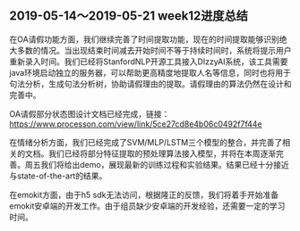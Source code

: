 ## 2019-05-14～2019-05-21 week12进度总结

在OA请假功能方面，我们继续完善了时间提取功能，现在的时间提取能够识别绝大多数的情况。当出现结束时间减去开始时间不等于持续时间时，系统将提示用户重新录入时间。我们已经将StanfordNLP开源工具接入DIzzyAI系统，该工具需要java环境启动独立的服务器，可以帮助更高精度地提取人名等信息，同时也将用于句法分析，生成句法分析树，协助请假理由的提取。请假理由的算法仍然在设计和完善中。

OA请假部分状态图设计文档已经完成，链接：https://www.processon.com/view/link/5ce27cd8e4b06c0492f7f44e

在情绪分析方面，我们已经完成了SVM/MLP/LSTM三个模型的整合，并完善了相关的文档。我们已经将部分特征提取的预处理算法接入模型，并将在本周逐渐完善。周五我们将给出demo，展现最新的训练过程和实验结果。结果已经十分接近与state-of-the-art的结果。

在emokit方面，由于h5 sdk无法访问，根据隆正的反馈，我们将着手开始准备emokit安卓端的开发工作。由于组员缺少安卓端的开发经验，还需要一定的学习时间。


